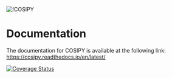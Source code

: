 ![!COSIPY](https://cryo-tools.org/wp-content/uploads/2019/11/COSIPY-logo-2500px.png)

# Documentation
The documentation for COSIPY is available at the following link:
https://cosipy.readthedocs.io/en/latest/

[![Coverage Status](https://coveralls.io/repos/github/cryotools/cosipy/badge.svg?branch=master)](https://coveralls.io/github/cryotools/cosipy?branch=master)
